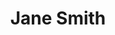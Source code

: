 ---
title: Jane Smith
thumbImage: Rectangle2_3.webp
description: Front-end developer
link: mailto:jane.smith@clean.be
---